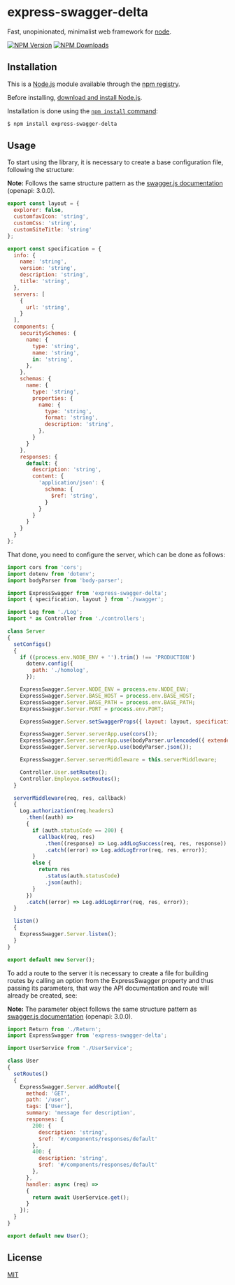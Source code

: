 <link href="main.css" rel="stylesheet"></link>

# express-swagger-delta

Fast, unopinionated, minimalist web framework for [node](http://nodejs.org).

[![NPM Version][npm-image]][npm-url]
[![NPM Downloads][downloads-image]][downloads-url]

## Installation

This is a [Node.js](https://nodejs.org/en/) module available through the
[npm registry](https://www.npmjs.com/).

Before installing, [download and install Node.js](https://nodejs.org/en/download/).

Installation is done using the
[`npm install` command](https://docs.npmjs.com/getting-started/installing-npm-packages-locally):

```bash
$ npm install express-swagger-delta
```

## Usage

To start using the library, it is necessary to create a base configuration file, following the structure:

**Note:** Follows the same structure pattern as the [swagger.js documentation](https://swagger.io/docs/specification/basic-structure/) (openapi: 3.0.0).

```js
export const layout = {
  explorer: false,
  customfavIcon: 'string',
  customCss: 'string',
  customSiteTitle: 'string'
};

export const specification = {
  info: {
    name: 'string',
    version: 'string',
    description: 'string',
    title: 'string',
  },
  servers: [
    {
      url: 'string',
    }
  ],
  components: {
    securitySchemes: {
      name: {
        type: 'string',
        name: 'string',
        in: 'string',
      },
    },
    schemas: {
      name: {
        type: 'string',
        properties: {
          name: {
            type: 'string',
            format: 'string',
            description: 'string',
          },
        }
      }
    },
    responses: {
      default: {
        description: 'string',
        content: {
          'application/json': {
            schema: {
              $ref: 'string',
            }
          }
        }
      }
    }
  }
};
```

That done, you need to configure the server, which can be done as follows:

```js
import cors from 'cors';
import dotenv from 'dotenv';
import bodyParser from 'body-parser';

import ExpressSwagger from 'express-swagger-delta';
import { specification, layout } from './swagger';

import Log from './Log';
import * as Controller from './controllers';

class Server
{
  setConfigs()
  {
    if ((process.env.NODE_ENV + '').trim() !== 'PRODUCTION')
      dotenv.config({
        path: './homolog',
      });

    ExpressSwagger.Server.NODE_ENV = process.env.NODE_ENV;
    ExpressSwagger.Server.BASE_HOST = process.env.BASE_HOST;
    ExpressSwagger.Server.BASE_PATH = process.env.BASE_PATH;
    ExpressSwagger.Server.PORT = process.env.PORT;

    ExpressSwagger.Server.setSwaggerProps({ layout: layout, specification: specification });

    ExpressSwagger.Server.serverApp.use(cors());
    ExpressSwagger.Server.serverApp.use(bodyParser.urlencoded({ extended: true }));
    ExpressSwagger.Server.serverApp.use(bodyParser.json());

    ExpressSwagger.Server.serverMiddleware = this.serverMiddleware;

    Controller.User.setRoutes();
    Controller.Employee.setRoutes();
  }

  serverMiddleware(req, res, callback)
  {
    Log.authorization(req.headers)
      .then((auth) =>
      {
        if (auth.statusCode == 200) {
          callback(req, res)
            .then((response) => Log.addLogSuccess(req, res, response))
            .catch((error) => Log.addLogError(req, res, error));
        }
        else {
          return res
            .status(auth.statusCode)
            .json(auth);
        }
      })
      .catch((error) => Log.addLogError(req, res, error));
  }

  listen()
  {
    ExpressSwagger.Server.listen();
  }
}

export default new Server();
```

To add a route to the server it is necessary to create a file for building routes by calling an option from the ExpressSwagger property and thus passing its parameters, that way the API documentation and route will already be created, see:

**Note:** The parameter object follows the same structure pattern as [swagger.js documentation](https://swagger.io/docs/specification/describing-parameters/) (openapi: 3.0.0).

```js
import Return from './Return';
import ExpressSwagger from 'express-swagger-delta';

import UserService from './UserService';

class User
{
  setRoutes()
  {
    ExpressSwagger.Server.addRoute({
      method: 'GET',
      path: '/user',
      tags: ['User'],
      summary: 'message for description',
      responses: {
        200: {
          description: 'string',
          $ref: '#/components/responses/default'
        },
        400: {
          description: 'string',
          $ref: '#/components/responses/default'
        },
      },
      handler: async (req) =>
      {		
        return await UserService.get();
      }
    });
  }
}

export default new User();
```

## License

[MIT](LICENSE)

[npm-image]: https://img.shields.io/npm/v/express-swagger-delta.svg
[npm-url]: https://npmjs.org/package/express-swagger-delta
[downloads-image]: https://img.shields.io/npm/dm/express-swagger-delta.svg
[downloads-url]: https://npmjs.org/package/express-swagger-delta
